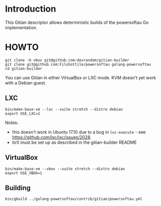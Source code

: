 # Introduction

This Gitian descriptor allows deterministic builds of the powersoftau Go implementation.

# HOWTO

```
git clone -b vbox git@github.com:devrandom/gitian-builder
git clone git@github.com:FiloSottile/powersoftau golang-powersoftau
cd gitian-builder
```

You can use Gitian in either VirtualBox or LXC mode. KVM doesn't yet work with a Debian guest.

## LXC

```
bin/make-base-vm --lxc --suite stretch --distro debian
export USE_LXC=1
```

Notes:

- this doesn't work in Ubuntu 17.10 due to a bug in `lxc-execute` - see https://github.com/lxc/lxc/issues/2028.
- br0 must be set up as described in the gitian-builder README

## VirtualBox

```
bin/make-base-vm --vbox --suite stretch --distro debian
export USE_VBOX=1
```

## Building

```
bin/gbuild ../golang-powersoftau/contrib/gitian/powersoftau.yml
```

